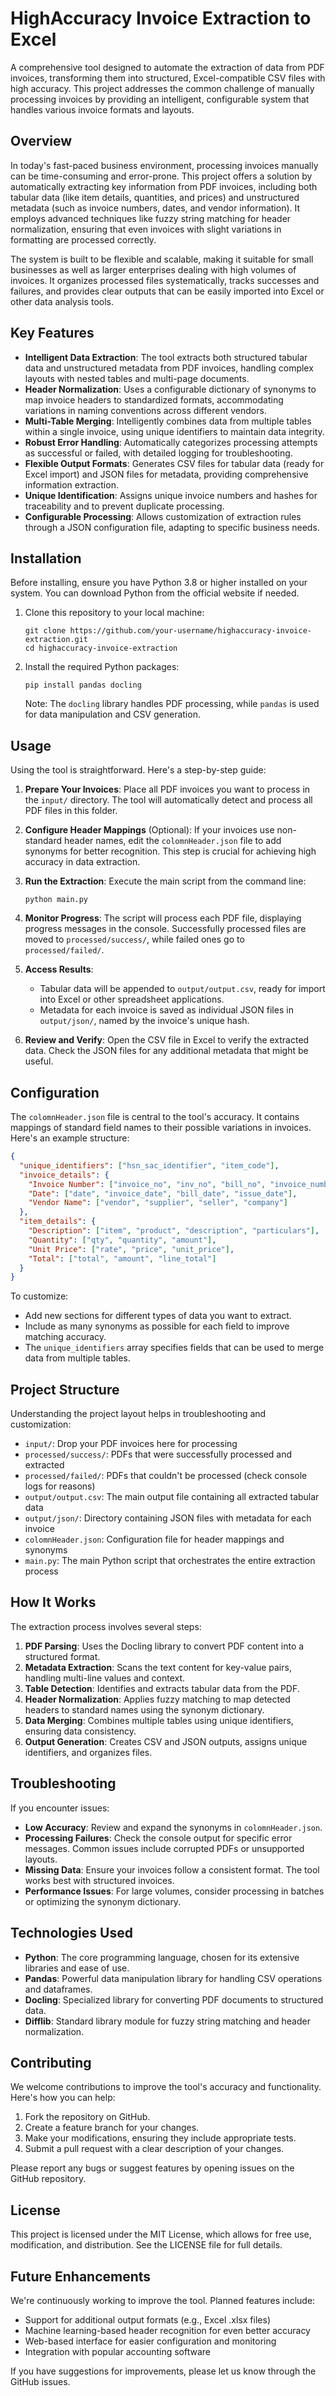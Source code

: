 # HighAccuracy Invoice Extraction to Excel

A comprehensive tool designed to automate the extraction of data from PDF invoices, transforming them into structured, Excel-compatible CSV files with high accuracy. This project addresses the common challenge of manually processing invoices by providing an intelligent, configurable system that handles various invoice formats and layouts.

## Overview

In today's fast-paced business environment, processing invoices manually can be time-consuming and error-prone. This project offers a solution by automatically extracting key information from PDF invoices, including both tabular data (like item details, quantities, and prices) and unstructured metadata (such as invoice numbers, dates, and vendor information). It employs advanced techniques like fuzzy string matching for header normalization, ensuring that even invoices with slight variations in formatting are processed correctly.

The system is built to be flexible and scalable, making it suitable for small businesses as well as larger enterprises dealing with high volumes of invoices. It organizes processed files systematically, tracks successes and failures, and provides clear outputs that can be easily imported into Excel or other data analysis tools.

## Key Features

- **Intelligent Data Extraction**: The tool extracts both structured tabular data and unstructured metadata from PDF invoices, handling complex layouts with nested tables and multi-page documents.
- **Header Normalization**: Uses a configurable dictionary of synonyms to map invoice headers to standardized formats, accommodating variations in naming conventions across different vendors.
- **Multi-Table Merging**: Intelligently combines data from multiple tables within a single invoice, using unique identifiers to maintain data integrity.
- **Robust Error Handling**: Automatically categorizes processing attempts as successful or failed, with detailed logging for troubleshooting.
- **Flexible Output Formats**: Generates CSV files for tabular data (ready for Excel import) and JSON files for metadata, providing comprehensive information extraction.
- **Unique Identification**: Assigns unique invoice numbers and hashes for traceability and to prevent duplicate processing.
- **Configurable Processing**: Allows customization of extraction rules through a JSON configuration file, adapting to specific business needs.

## Installation

Before installing, ensure you have Python 3.8 or higher installed on your system. You can download Python from the official website if needed.

1. Clone this repository to your local machine:
   ```
   git clone https://github.com/your-username/highaccuracy-invoice-extraction.git
   cd highaccuracy-invoice-extraction
   ```

2. Install the required Python packages:
   ```
   pip install pandas docling
   ```

   Note: The `docling` library handles PDF processing, while `pandas` is used for data manipulation and CSV generation.

## Usage

Using the tool is straightforward. Here's a step-by-step guide:

1. **Prepare Your Invoices**: Place all PDF invoices you want to process in the `input/` directory. The tool will automatically detect and process all PDF files in this folder.

2. **Configure Header Mappings** (Optional): If your invoices use non-standard header names, edit the `colomnHeader.json` file to add synonyms for better recognition. This step is crucial for achieving high accuracy in data extraction.

3. **Run the Extraction**: Execute the main script from the command line:
   ```
   python main.py
   ```

4. **Monitor Progress**: The script will process each PDF file, displaying progress messages in the console. Successfully processed files are moved to `processed/success/`, while failed ones go to `processed/failed/`.

5. **Access Results**: 
   - Tabular data will be appended to `output/output.csv`, ready for import into Excel or other spreadsheet applications.
   - Metadata for each invoice is saved as individual JSON files in `output/json/`, named by the invoice's unique hash.

6. **Review and Verify**: Open the CSV file in Excel to verify the extracted data. Check the JSON files for any additional metadata that might be useful.

## Configuration

The `colomnHeader.json` file is central to the tool's accuracy. It contains mappings of standard field names to their possible variations in invoices. Here's an example structure:

```json
{
  "unique_identifiers": ["hsn_sac_identifier", "item_code"],
  "invoice_details": {
    "Invoice Number": ["invoice_no", "inv_no", "bill_no", "invoice_number"],
    "Date": ["date", "invoice_date", "bill_date", "issue_date"],
    "Vendor Name": ["vendor", "supplier", "seller", "company"]
  },
  "item_details": {
    "Description": ["item", "product", "description", "particulars"],
    "Quantity": ["qty", "quantity", "amount"],
    "Unit Price": ["rate", "price", "unit_price"],
    "Total": ["total", "amount", "line_total"]
  }
}
```

To customize:
- Add new sections for different types of data you want to extract.
- Include as many synonyms as possible for each field to improve matching accuracy.
- The `unique_identifiers` array specifies fields that can be used to merge data from multiple tables.

## Project Structure

Understanding the project layout helps in troubleshooting and customization:

- `input/`: Drop your PDF invoices here for processing
- `processed/success/`: PDFs that were successfully processed and extracted
- `processed/failed/`: PDFs that couldn't be processed (check console logs for reasons)
- `output/output.csv`: The main output file containing all extracted tabular data
- `output/json/`: Directory containing JSON files with metadata for each invoice
- `colomnHeader.json`: Configuration file for header mappings and synonyms
- `main.py`: The main Python script that orchestrates the entire extraction process

## How It Works

The extraction process involves several steps:

1. **PDF Parsing**: Uses the Docling library to convert PDF content into a structured format.
2. **Metadata Extraction**: Scans the text content for key-value pairs, handling multi-line values and context.
3. **Table Detection**: Identifies and extracts tabular data from the PDF.
4. **Header Normalization**: Applies fuzzy matching to map detected headers to standard names using the synonym dictionary.
5. **Data Merging**: Combines multiple tables using unique identifiers, ensuring data consistency.
6. **Output Generation**: Creates CSV and JSON outputs, assigns unique identifiers, and organizes files.

## Troubleshooting

If you encounter issues:

- **Low Accuracy**: Review and expand the synonyms in `colomnHeader.json`.
- **Processing Failures**: Check the console output for specific error messages. Common issues include corrupted PDFs or unsupported layouts.
- **Missing Data**: Ensure your invoices follow a consistent format. The tool works best with structured invoices.
- **Performance Issues**: For large volumes, consider processing in batches or optimizing the synonym dictionary.

## Technologies Used

- **Python**: The core programming language, chosen for its extensive libraries and ease of use.
- **Pandas**: Powerful data manipulation library for handling CSV operations and dataframes.
- **Docling**: Specialized library for converting PDF documents to structured data.
- **Difflib**: Standard library module for fuzzy string matching and header normalization.

## Contributing

We welcome contributions to improve the tool's accuracy and functionality. Here's how you can help:

1. Fork the repository on GitHub.
2. Create a feature branch for your changes.
3. Make your modifications, ensuring they include appropriate tests.
4. Submit a pull request with a clear description of your changes.

Please report any bugs or suggest features by opening issues on the GitHub repository.

## License

This project is licensed under the MIT License, which allows for free use, modification, and distribution. See the LICENSE file for full details.

## Future Enhancements

We're continuously working to improve the tool. Planned features include:
- Support for additional output formats (e.g., Excel .xlsx files)
- Machine learning-based header recognition for even better accuracy
- Web-based interface for easier configuration and monitoring
- Integration with popular accounting software

If you have suggestions for improvements, please let us know through the GitHub issues.

